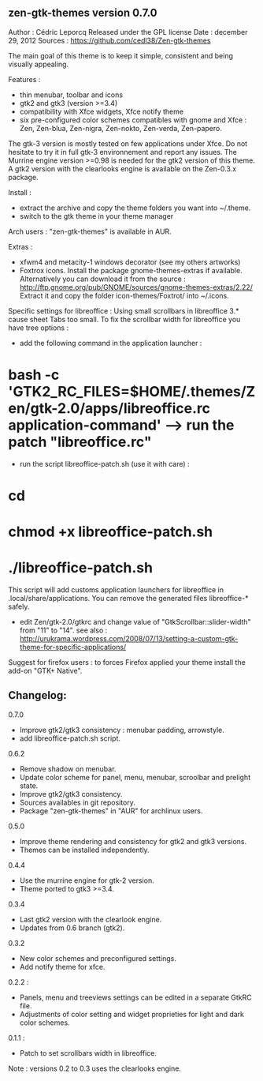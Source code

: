 zen-gtk-themes version 0.7.0
----------------------------

Author : Cédric Leporcq
Released under the GPL license
Date : december 29, 2012
Sources : https://github.com/cedl38/Zen-gtk-themes

The main goal of this theme is to keep it simple, consistent and being visually appealing.

Features :
 - thin menubar, toolbar and icons
 - gtk2 and gtk3 (version >=3.4)
 - compatibility with Xfce widgets, Xfce notify theme
 - six pre-configured color schemes compatibles with gnome and Xfce : Zen, Zen-blua, Zen-nigra, Zen-nokto, Zen-verda, Zen-papero.

The gtk-3 version is mostly tested on few applications under Xfce. Do not hesitate to try it in full gtk-3 environnement and report any issues.
The Murrine engine version >=0.98 is needed for the gtk2 version of this theme. A gtk2 version with the clearlooks engine is available on the Zen-0.3.x package.

Install :
 - extract the archive and copy the theme folders you want into ~/.theme.
 - switch to the gtk theme in your theme manager
 
 Arch users : "zen-gtk-themes" is available in AUR.

Extras :
 - xfwm4 and metacity-1 windows decorator (see my others artworks)
 - Foxtrox icons. Install the package gnome-themes-extras if available. 
Alternatively you can download it from the source : http://ftp.gnome.org/pub/GNOME/sources/gnome-themes-extras/2.22/
Extract it and copy the folder icon-themes/Foxtrot/ into ~/.icons.

Specific settings for libreoffice :
Using small scrollbars in libreoffice 3.* cause sheet Tabs too small.
To fix the scrollbar width for libreoffice you have tree options :
 - add the following command in the application launcher :
# bash -c 'GTK2_RC_FILES=$HOME/.themes/Zen/gtk-2.0/apps/libreoffice.rc application-command' --> run the patch "libreoffice.rc"
 - run the script libreoffice-patch.sh (use it with care) :
 # cd <package-directory>
 # chmod +x libreoffice-patch.sh
 # ./libreoffice-patch.sh
 This script will add customs application launchers for libreoffice in .local/share/applications. You can remove the generated files libreoffice-* safely.
 - edit Zen/gtk-2.0/gtkrc and change value of "GtkScrollbar::slider-width" from "11" to "14".
see also :
http://urukrama.wordpress.com/2008/07/13/setting-a-custom-gtk-theme-for-specific-applications/

Suggest for firefox users : to forces Firefox applied your theme install the add-on "GTK+ Native".

Changelog:
----------

0.7.0
- Improve gtk2/gtk3 consistency : menubar padding, arrowstyle.
- add libreoffice-patch.sh script.

0.6.2
- Remove shadow on menubar.
- Update color scheme for panel, menu, menubar, scroolbar and prelight state.
- Improve gtk2/gtk3 consistency.
- Sources availables in git repository.
- Package "zen-gtk-themes" in "AUR" for archlinux users.

0.5.0
- Improve theme rendering and consistency for gtk2 and gtk3 versions.
- Themes can be installed independently.

0.4.4
- Use the murrine engine for gtk-2 version.
- Theme ported to gtk3 >=3.4.

0.3.4
- Last gtk2 version with the clearlook engine.
- Updates from 0.6 branch (gtk2).

0.3.2
- New color schemes and preconfigured settings.
- Add notify theme for xfce.

0.2.2 :
- Panels, menu and treeviews settings can be edited in a separate GtkRC file.
- Adjustments of color setting and widget proprieties for light and dark color schemes.

0.1.1 :
- Patch to set scrollbars width in libreoffice.

Note : versions 0.2 to 0.3 uses the clearlooks engine.
